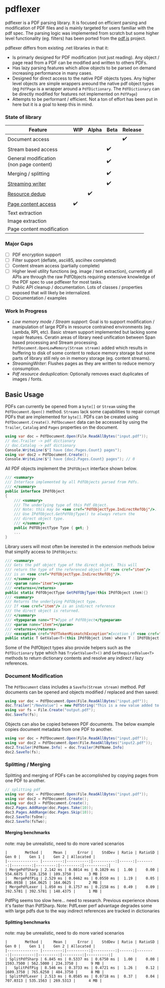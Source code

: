 # pdflexer
pdflexer is a PDF parsing library. It is focused on efficient parsing and modification of PDF files and is mainly targeted for users familiar with the pdf spec. The parsing logic was implemented from scratch but some higher level functionality (eg. filters) has been ported from the [pdf.js](https://github.com/mozilla/pdf.js) project.

pdflexer differs from existing .net libraries in that it:
* Is primarly designed for PDF modification (not just reading). Any object / page read from a PDF can be modified and written to others PDFs.
* Has lazy parsing features which allow objects to be parsed on demand increasing performance in many cases.
* Designed for direct access to the native PDF objects types. Any higher level objects are simple wrappers areound the native pdf object types (eg `PdfPage` is a wrapper around a `PdfDictionary`. The `PdfDictionary` can be directly modified for features not implemented on `PdfPage`)
* Attempts to be performant / efficient. Not a ton of effort has been put in here but it is a goal to keep this in mind.

### State of library
| Feature         | WIP | Alpha | Beta | Release |
| ---------       | ----| ----- | ---- | ----    |
| Document access |  |     |      |  :heavy_check_mark:  |
|  Stream based access |  |     |  :heavy_check_mark:  |    |
| General modification <br> (non page content) |  |     |  :heavy_check_mark:  |    |
| Merging / splitting |  | |:heavy_check_mark: |  |
| [Streaming writer](docs/streaming_writer.md#section)  | |  |:heavy_check_mark: |  |
| [Resource dedup](docs/streaming_writer.md#resource-deduplication) | | :heavy_check_mark:  | |  |
| [Page content access](docs/page_content.md) | :heavy_check_mark: |   | |  |
| Text extraction | |  | |  |
| Image extraction | |  | |  |
| Page content modification | |  | |  |

### Major Gaps
- [ ] PDF encryption support
- [ ] Filter support (deflate, ascii85, asciihex completed)
- [ ] Content stream access (partially complete)
- [ ] Higher level utility functions (eg. image / text extraction), currently all APIs are through the raw PdfObjects requiring extensive knowledge of the PDF spec to use pdflexer for most tasks.
- [ ] Public API cleanup / documentation. Lots of classes / properties exposed that will likely be internalized.
- [ ] Documentation / examples

### Work In Progress
- *Low memory mode / Stream support*: Goal is to support modification / manipulation of large PDFs in resource contrained environments (eg. Lambda, RPI, etc). Basic stream support implemented but lacking some repair features. Ceratin areas of library need unification between Span<byte> based processing and Stream processing. `PdfDocument.OpenLowMemory(Stream stream)` added which results in buffering to disk of some content to reduce memory storage but some parts of library still rely on in memory storage (eg. content streams). 
- *StreamingWriter*: Flushes pages as they are written to reduce memory consumption.
- *Pdf resource deduplication*: Optionally removes exact duplicates of images / fonts.

## Basic Usage
PDFs can currently be opened from a `byte[]` or `Stream` using the `PdfDocument.Open()` method. `Streams` lack some capabilities to repair corrupt PDFs that are implemented for `byte[]`. PDFs can be created using `PdfDocument.Create()`.  `PdfDocument` data can be accessed by using the `Trailer`, `Catalog` and `Pages` properties on the document.

```csharp
using var doc = PdfDocument.Open(File.ReadAllBytes("input.pdf"));
// doc.Trailer -> pdf dictionary
// doc.Catalog -> pdf dictionary
Console.WriteLine($"I have {doc.Pages.Count} pages");
using var doc2 = PdfDocument.Create();
Console.WriteLine($"I have {doc2.Pages.Count} pages"); // 0
```


All PDF objects implement the `IPdfObject` interface shown below.
```csharp
/// <summary>
/// Interface implemented by all PdfObjects parsed from Pdfs.
/// </summary>
public interface IPdfObject
{
    /// <summary>
    /// The underlying type of this Pdf Object.
    /// Note: this may be <see cref="PdfObjectType.IndirectRefObj"/>.
    /// Use IPdfObject.GetPdfObjType() to always return the
    /// direct object type.
    /// </summary>
    public PdfObjectType Type { get; }
    ...
}
```

Library users will most often be inerested in the extension methods below that simplify access to `IPdfObjects`:

```csharp
/// <summary>
/// Gets the pdf object type of the direct object. This will
/// return the type of the referenced object if <see cref="item"/>
/// is an <see cref="PdfObjectType.IndirectRefObj"/>.
/// </summary>
/// <param name="item"></param>
/// <returns></returns>
public static PdfObjectType GetPdfObjType(this IPdfObject item){}
/// <summary>
/// Returns the underlying PdfObject type.
/// If <see cref="item"/> is an indirect reference
/// the direct object is returned.
/// </summary>
/// <typeparam name="T">Type of PdfObject</typeparam>
/// <param name="item"></param>
/// <returns></returns>
/// <exception cref="PdfTokenMismatchException">Excetion if <see cref="item"/> is not of type <see cref="T"/></exception>
public static T GetValue<T>(this IPdfObject item) where T : IPdfObject
```

Some of the PdfObject types also provide helpers such as the `PdfDictionary` type which has `TryGetValue<T>()` and `GetRequiredValue<T>` methods to return dictionary contents and resolve any indirect / lazy references.

### Document Modification
The `PdfDocument` class includes a `SaveTo(Stream stream)` method. Pdf documents can be opened and objects modified / replaced and then saved:

```csharp
using var doc = PdfDocument.Open(File.ReadAllBytes("input.pdf"));
doc.Trailer["/NewValue"] = new PdfString("This is a new value added to existing pdf.");
using var fs = File.Create("output.pdf");
doc.SaveTo(fs);
```

Objects can also be copied between PDF documents. The below example copies document metadata from one PDF to another.

```csharp
using var doc = PdfDocument.Open(File.ReadAllBytes("input.pdf"));
using var doc2 = PdfDocument.Open(File.ReadAllBytes("input2.pdf"));
doc2.Trailer[PdfName.Info] = doc.Trailer[PdfName.Info]
doc2.SaveTo(fs);
```

### Splitting / Merging
Splitting and merging of PDFs can be accomplished by copying pages from one PDF to another.
```csharp
// splitting pdf
using var doc = PdfDocument.Open(File.ReadAllBytes("input.pdf"));
using var doc2 = PdfDocument.Create();
using var doc3 = PdfDocument.Create();
doc2.Pages.AddRange(doc.Pages.Take(10));
doc3.Pages.AddRange(doc.Pages.Skip(10));
doc2.SaveTo(fsOne);
doc2.SaveTo(fsTwo);
```

#### Merging benchmarks
note: may be unrealistic, need to do more varied scenarios
```
|        Method |     Mean |     Error |    StdDev | Ratio | RatioSD |    Gen 0 |    Gen 1 |    Gen 2 | Allocated |
|-------------- |---------:|----------:|----------:|------:|--------:|---------:|---------:|---------:|----------:|
| MergePdfSharp | 2.142 ms | 0.0814 ms | 0.1029 ms |  1.00 |    0.00 | 554.6875 | 328.1250 | 109.3750 |      3 MB |
|   MergePdfPig | 2.529 ms | 0.0462 ms | 0.0550 ms |  1.19 |    0.05 | 496.0938 | 164.0625 | 164.0625 |      2 MB |
| MergePdfLexer | 1.050 ms | 0.1757 ms | 0.2158 ms |  0.49 |    0.09 | 392.5781 | 392.5781 | 148.4375 |      1 MB |
```
PdfPig seems too slow here... need to research. Previous experience shows it's faster than PdfSharp.
Note: PdfLexer perf advantage degrades some with large pdfs due to the way indirect references are tracked in dictionaries

#### Splitting benchmarks
note: may be unrealistic, need to do more varied scenarios

```
|        Method |     Mean |     Error |    StdDev | Ratio | RatioSD |     Gen 0 |    Gen 1 |    Gen 2 | Allocated |
|-------------- |---------:|----------:|----------:|------:|--------:|----------:|---------:|---------:|----------:|
| SplitPdfSharp | 6.845 ms | 0.5337 ms | 0.6750 ms |  1.00 |    0.00 | 1593.7500 | 562.5000 | 234.3750 |      9 MB |
|   SplitPdfPig | 8.546 ms | 0.3733 ms | 0.4721 ms |  1.26 |    0.12 | 1609.3750 | 765.6250 | 484.3750 |      8 MB |
| SplitPdfLexer | 2.513 ms | 0.0585 ms | 0.0718 ms |  0.37 |    0.04 |  707.0313 | 535.1563 | 269.5313 |      4 MB |
```

